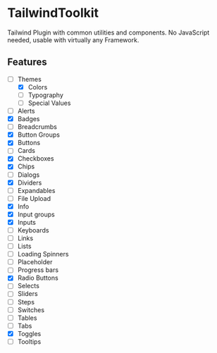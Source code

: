 # TailwindToolkit

Tailwind Plugin with common utilities and components.
No JavaScript needed, usable with virtually any Framework.

## Features

-   [ ] Themes
    -   [x] Colors
    -   [ ] Typography
    -   [ ] Special Values
-   [ ] Alerts
-   [x] Badges
-   [ ] Breadcrumbs
-   [x] Button Groups
-   [x] Buttons
-   [ ] Cards
-   [x] Checkboxes
-   [x] Chips
-   [ ] Dialogs
-   [x] Dividers
-   [ ] Expandables
-   [ ] File Upload
-   [x] Info
-   [x] Input groups
-   [x] Inputs
-   [ ] Keyboards
-   [ ] Links
-   [ ] Lists
-   [ ] Loading Spinners
-   [ ] Placeholder
-   [ ] Progress bars
-   [x] Radio Buttons
-   [ ] Selects
-   [ ] Sliders
-   [ ] Steps
-   [ ] Switches
-   [ ] Tables
-   [ ] Tabs
-   [x] Toggles
-   [ ] Tooltips
